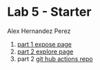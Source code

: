 # Lab 5 - Starter
Alex Hernandez Perez 

1. [part 1 expose  page](https://anh010.github.io/Lab5_Starter/expose.html)
2. [part 2 explore page](https://anh010.github.io/Lab5_Starter/explore.html)
3. part 2  [git hub actions repo](https://github.com/anh010/introduction-to-github)


